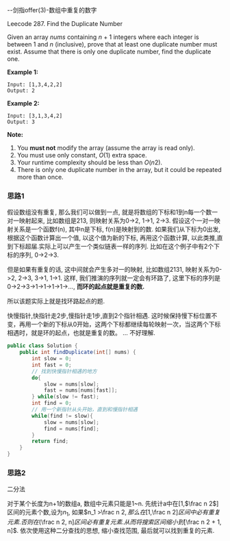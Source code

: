 --剑指offer(3)-数组中重复的数字

Leecode 287. Find the Duplicate Number

Given an array *nums* containing *n* + 1 integers where each integer is between 1 and *n* (inclusive), prove that at least one duplicate number must exist. Assume that there is only one duplicate number, find the duplicate one.

**Example 1:**

```
Input: [1,3,4,2,2]
Output: 2
```

**Example 2:**

```
Input: [3,1,3,4,2]
Output: 3
```

**Note:**

1. You **must not** modify the array (assume the array is read only).
2. You must use only constant, *O*(1) extra space.
3. Your runtime complexity should be less than *O*(*n*2).
4. There is only one duplicate number in the array, but it could be repeated more than once.



### 思路1

假设数组没有重复, 那么我们可以做到一点, 就是将数组的下标和1到n每一个数一对一映射起来, 比如数组是213, 则映射关系为0->2, 1->1, 2->3.  假设这个一对一映射关系是一个函数f(n), 其中n是下标, f(n)是映射到的数. 如果我们从下标为0出发, 根据这个函数计算出一个值, 以这个值为新的下标, 再用这个函数计算, 以此类推,直到下标超届.实际上可以产生一个类似链表一样的序列. 比如在这个例子中有2个下标的序列, 0->2->3.



但是如果有重复的话, 这中间就会产生多对一的映射, 比如数组2131, 映射关系为0->2, 2->3, 3->1, 1->1. 这样, 我们推演的序列就一定会有环路了, 这里下标的序列是0->2->3->1->1->1->1->..., **而环的起点就是重复的数.**



所以该题实际上就是找环路起点的题.



快慢指针,快指针走2步,慢指针走1步,直到2个指针相遇. 这时候保持慢下标位置不变，再用一个新的下标从0开始，这两个下标都继续每轮映射一次，当这两个下标相遇时，就是环的起点，也就是重复的数。 ... 不好理解.

```java
public class Solution {
    public int findDuplicate(int[] nums) {
        int slow = 0;
        int fast = 0;
        // 找到快慢指针相遇的地方
        do{
            slow = nums[slow];
            fast = nums[nums[fast]];
        } while(slow != fast);
        int find = 0;
        // 用一个新指针从头开始，直到和慢指针相遇
        while(find != slow){
            slow = nums[slow];
            find = nums[find];
        }
        return find;
    }
}
```



### 思路2

二分法

对于某个长度为n+1的数组a, 数组中元素只能是1~n. 先统计a中在[1,$\frac n 2$]区间的元素个数,设为$n_1$, 如果$n_1 $>$\frac n 2$, 那么在[1,$\frac n 2$]区间中必有重复元素. 否则在$(\frac n 2, n]$区间必有重复元素.  从而将搜索区间缩小到$[\frac n 2 + 1, n]$. 依次使用这种二分查找的思想, 缩小查找范围, 最后就可以找到重复的元素.





